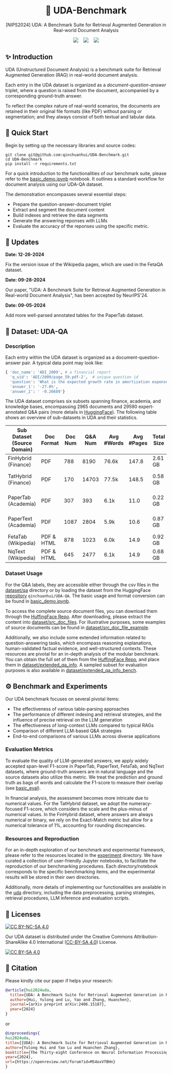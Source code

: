 <div align="center">

# :page_with_curl: UDA-Benchmark

[NIPS2024] UDA: A Benchmark Suite for Retrieval Augmented Generation in Real-world Document Analysis 


<a href="https://arxiv.org/abs/2406.15187" target="_blank"><img src=https://img.shields.io/badge/arXiv-2406.15187-b31b1b.svg></a> &nbsp;&nbsp;
<a href="https://huggingface.co/datasets/qinchuanhui/UDA-QA" target="_blank"><img src=https://img.shields.io/badge/%F0%9F%A4%97%20HuggingFace%20Datasets-27b3b4.svg></a>  &nbsp;&nbsp;
<a href="http://creativecommons.org/licenses/by-sa/4.0/" target="_blank"><img src=https://img.shields.io/badge/License-CC%20BY--SA%204.0-orange.svg></a>
</div>




## :sparkles: Introduction
UDA (Unstructured Document Analysis) is a benchmark suite for Retrieval Augmented Generation (RAG) in real-world document analysis. 

Each entry in the UDA dataset is organized as a *document-question-answer* triplet, where a question is raised from the document, accompanied by a corresponding ground-truth answer.

To reflect the complex nature of real-world scenarios, the documents are retained in their original file formats (like PDF) without parsing or segmentation; and they always consist of both textual and tabular data.


## :rocket: Quick Start

Begin by setting up the necessary libraries and source codes:
```shell
git clone git@github.com:qinchuanhui/UDA-Benchmark.git 
cd UDA-Benchmark
pip install -r requirements.txt
```

For a quick introduction to the functionalities of our benchmark suite, please refer to the [basic_demo.ipynb](basic_demo.ipynb) notebook. It outlines a standard workflow for document analysis using our UDA-QA dataset. 

The demonstration encompasses several essential steps:
 * Prepare the question-answer-document triplet
 * Extract and segment the document content
 * Build indexes and retrieve the data segments
 * Generate the answering reponses with LLMs
 * Evaluate the accuracy of the reponses using the specific metric. 

## :loudspeaker: Updates

**Date: 12-26-2024**

Fix the version issue of the Wikipedia pages, which are used in the FetaQA dataset.

**Date: 09-28-2024**

Our paper, "UDA: A Benchmark Suite for Retrieval Augmented Generation in Real-world Document Analysis", has been accepted by NeurIPS'24.

**Date: 09-05-2024**

Add more well-parsed annotated tables for the PaperTab dataset.





## :book: Dataset: UDA-QA 

### Description
 Each entry within the UDA dataset is organized as a document-question-answer pair. A typical data point may look like:
```python
{ 'doc_name': 'ADI_2009', # a financial report
  'q_uid': 'ADI/2009/page_59.pdf-2',  # unique question id
  'question': 'What is the expected growth rate in amortization expense in 2010?',
  'answer_1': '-27.0%',
  'answer_2': '	-0.26689'}
```

The UDA dataset comprises six subsets spanning finance, academia, and knowledge bases, encompassing 2965 documents and 29590 expert-annotated Q&A pairs (more details in [HuggingFace](https://huggingface.co/datasets/qinchuanhui/UDA-QA)). The following table shows an overview of sub-datasets in UDA and their statistics. 

| Sub Dataset <br />(Source Domain) | Doc Format | Doc Num | Q&A Num | Avg #Words | Avg #Pages | Total Size | Q&A Types                        |
| --------------------------------- | ---------- | ------- | ------- | ---------- | ---------- | ---------- | -------------------------------- |
| FinHybrid (Finance)               | PDF        | 788     | 8190    | 76.6k      | 147.8      | 2.61 GB    | arithmetic                       |
| TatHybrid (Finance)               | PDF        | 170     | 14703   | 77.5k      | 148.5      | 0.58 GB    | extractive, counting, arithmetic |
| PaperTab (Academia)               | PDF        | 307     | 393     | 6.1k       | 11.0       | 0.22 GB    | extractive, yes/no, free-form    |
| PaperText (Academia)              | PDF        | 1087    | 2804    | 5.9k       | 10.6       | 0.87 GB    | extractive, yes/no, free-form    |
| FetaTab (Wikipedia)               | PDF & HTML | 878     | 1023    | 6.0k       | 14.9       | 0.92 GB    | free-form                        |
| NqText (Wikipedia)                | PDF & HTML | 645     | 2477    | 6.1k       | 14.9       | 0.68 GB    | extractive                       |

### Dataset Usage

For the Q&A labels, they are accessible either through the csv files in the [dataset/qa](dataset/qa/) directory or by loading the dataset from the HuggingFace [repository](https://huggingface.co/datasets/qinchuanhui/UDA-QA) `qinchuanhui/UDA-QA`. The basic usage and format conversion can be found in [basic_demo.ipynb](basic_demo.ipynb).

To access the complete source document files, you can download them through the [HuffingFace Repo](https://huggingface.co/datasets/qinchuanhui/UDA-QA/tree/main/src_doc_files). After downloading, please extract the content into [dataset/src_doc_files](dataset/src_doc_files).  For illustrative purposes, some examples of source documents can be found in  [dataset/src_doc_file_example](dataset/src_doc_files_example/).

Additionally, we also include some extended information related to question-answering tasks, which encompass  reasoning explanations, human-validated factual evidence, and well-structured contexts. These resources are pivotal for an in-depth analysis of the modular benchmark. You can obtain the full set of them from the [HuffingFace Repo](https://huggingface.co/datasets/qinchuanhui/UDA-QA/tree/main/extended_qa_info), and place them in [dataset/extended_qa_info](dataset/extended_qa_info/).  A sampled subset for evaluation purposes is also available in  [dataset/extended_qa_info_bench](dataset/extended_qa_info_bench/).







## :gear: Benchmark and Experiments

Our UDA benchmark focuses on several pivotal items:

* The effectiveness of various table-parsing approaches
* The performance of different indexing and retrieval strategies, and the influence of precise retrieval on the LLM generation
* The effectiveness of long-context LLMs compared to typical RAGs
* Comparison of different LLM-based Q&A strategies
* End-to-end comparisons of various LLMs across diverse applications 

### Evaluation Metrics
To evaluate the quality of LLM-generated answers, we apply widely accepted span-level F1-score in PaperTab, PaperText, FetaTab, and NqText datasets, where ground-truth answers are in natural language and the source datasets also utilize this metric. We treat the prediction and ground truth as bags of words and calculate the F1-score to measure their overlap (see [basic_eval](uda/eval/utils/basic_utils.py)). 

In financial analysis, the assessment becomes more intricate due to numerical values. For the TatHybrid dataset, we adopt the numeracy-focused F1-score, which considers the scale and the plus-minus of numerical values. In the FinHybrid dataset, where answers are always numerical or binary, we rely on the Exact-Match metric but allow for a numerical tolerance of 1%, accounting for rounding discrepancies. 


### Resources and Reproduction
For an in-depth exploration of our benchmark and experimental framework, please refer to the resources located in the [experiment](experiment) directory. We have curated a collection of user-friendly Jupyter notebooks, to facilitate the reproduction of our benchmarking procedures. Each directory/notebook corresponds to the specific benchmarking items, and the experimental results will be stored in their own directories.

Additionally, more details of implementing our functionalities are available in the [uda](uda) directory, including the data preprocessing, parsing strategies, retrieval procedures, LLM inference and evaluation scripts.




## :bookmark: Licenses

[![CC BY-NC-SA 4.0](https://img.shields.io/badge/License-CC%20BY--SA%204.0-orange.svg)](http://creativecommons.org/licenses/by-sa/4.0/)

Our UDA dataset is distributed under the Creative Commons Attribution-ShareAlike 4.0 International ([CC-BY-SA 4.0](http://creativecommons.org/licenses/by-sa/4.0/)) License.

[![CC BY-SA 4.0](https://licensebuttons.net/l/by-sa/4.0/88x31.png)](http://creativecommons.org/licenses/by-sa/4.0/)


## :star2: Citation
Please kindly cite our paper if helps your research:
```BibTex
@article{hui2024uda,
  title={UDA: A Benchmark Suite for Retrieval Augmented Generation in Real-world Document Analysis},
  author={Hui, Yulong and Lu, Yao and Zhang, Huanchen},
  journal={arXiv preprint arXiv:2406.15187},
  year={2024}
}
```
or
```BibTex
@inproceedings{
hui2024uda,
title={{UDA}: A Benchmark Suite for Retrieval Augmented Generation in Real-World Document Analysis},
author={Yulong Hui and Yao Lu and Huanchen Zhang},
booktitle={The Thirty-eight Conference on Neural Information Processing Systems Datasets and Benchmarks Track},
year={2024},
url={https://openreview.net/forum?id=MS4oxVfBHn}
}
```
